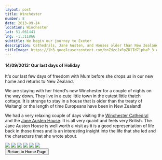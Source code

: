 ```yaml
---
layout: post
title: Winchester
number: 8
date: 2013-09-14
location: Winchester
lat: 51.061441
lng: -1.311866
subtitle: We begin our journey to Exeter
description: Cathedrals, Jane Austen, and Houses older than New Zealand
titleImage: https://lh3.googleusercontent.com/bnZdzcJxRpZDlTd71phaP_3_eTYiP2Yq-GEcmXyd1AJcQqxPIPIP9a6VD38Wo6L_HYli4yxIF8FghMN679xLsmp5JF6m3a16z93pP5DTe2PSXf9aspDopxULGCf4mvtciCdRC_ptgDs=w2400
---
```


<h4>14/09/2013: Our last days of Holiday</h4>

It's our last few days of freedom with Mum before she drops us in our new home and returns to New Zealand.

We are staying with her friend's new Winchester for a couple of nights on the way down. They live in a cute little town in the cutest little thatch cottage. It is strange to stay in a house that is older than the treaty of Waitangi or the length of time Europeans have been in New Zealand! 

We had a very relaxing couple of days visiting the <a target="_blank" href="http://www.winchester-cathedral.org.uk/">Winchester Cathedral</a> and the <a target="_blank" href="https://www.jane-austens-house-museum.org.uk/visit-us">Jane Austen House</a>. It is all very quaint and feels very British. The Jane Austen House is well worth a visit as it is a good representation of life back in those times and is an interesting insight into the life that she led and the characters that she wrote about. 

<img src="https://lh3.googleusercontent.com/Ol6MpDMwnYCWqMZiaBMzQiDrgmJ-I3wPMaWxQvPsrnASMVz77fnEXfMIG7pwBqJJylLd4eC1jm_FXcIAFsBvwl5_-ttVvcYrjGCc4iiLsU9xegYButT1B6XZR07CJNjEyQ7MQPdKBbg=w2400" class="image1">
<img src="asMYjfbXpp5LTVtJO1By_y6bAvHdnf0SMVfBma4uDvxMat0BoEd5AyFlQjcg1sBNRzZWbxNxtKLmtpdXDgZj_6as2lA6GyJnpLlufxTp9IrqHrTjoCz0oCM80GvwvIu0hyRQDmufHsQ" class="image1">
<img src="https://lh3.googleusercontent.com/v5XIOXGPU6ZQBVCJxV6B5iY7jFicwdA1SrZkTSZQii_IvGx2JI2g2uplKlE7AptNlHieHbjVyYIKoBehy4s1XJ6IkR7aG9r2aOUyc7xrRCX8MlfSvXnqaAKvrjnDAYTpiga3V_-BZyI=w2400" class="image1">
<img src="https://lh3.googleusercontent.com/teH0xa4qKQA6dmZMESaMBVrbMsulm140DellU4YZKdhKhTKjmtIynYCxPmc2yJZDG0Osqy-C6_0cmNQ3EKpFs_Jhu-4hJy5eYLl87DipPImPeaeIM8UKhRxz51NXGLsGExFdsGJQj08=w2400" class="image1">
<img src="https://lh3.googleusercontent.com/PLvAUxeFXj6L5Tp0CuH8dmneJos21cU7qwdyatKS9gQC1ydYWdqrTqPy8PDBPeZmFF5ktACztTH-rcx_Bk1y94G6NmjGdF81Pvm-R05CSzDCcfAJ_fwBtuwUswhwUXN6X-zkZIs_Vr8=w2400" class="image1">
<img src="https://lh3.googleusercontent.com/JpR1GMbP0Npdb5eLv5n-zkwHoyCg-FDnXOrvpAOLavDes1wSuP_WIo9azLxiGSU1JSUHkOAkUkKwFyhsIWXdUK_9g0KFilKLNshBMqweEsF_sfLoQJ7xuHSvDmYNqZghJZFfmpGQ1NY=w2400" class="image1">

<div class="wrapper">
  <input type="button" class="button" value="Return to Home Page" onclick="self.close()">
</div>
